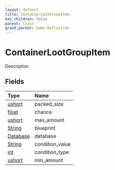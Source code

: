 ```yaml
---
layout: default
title: ContainerLootGroupItem
has_children: false
parent: Class
grand_parent: Game Reflection
---
```

# ContainerLootGroupItem
Description 

## Fields

| Type | Name |
|:-------------|:--------------|
| [ushort](/docs/game-reflection/enums/ushort) | packed_size |
| [float](/docs/game-reflection/components/float) | chance |
| [ushort](/docs/game-reflection/enums/ushort) | max_amount |
| [String](/docs/game-reflection/components/string) | blueprint |
| [Database](/docs/game-reflection/components/database) | database |
| [String](/docs/game-reflection/components/string) | condition_value |
| [int](/docs/game-reflection/enums/int) | condition_type |
| [ushort](/docs/game-reflection/enums/ushort) | min_amount |

